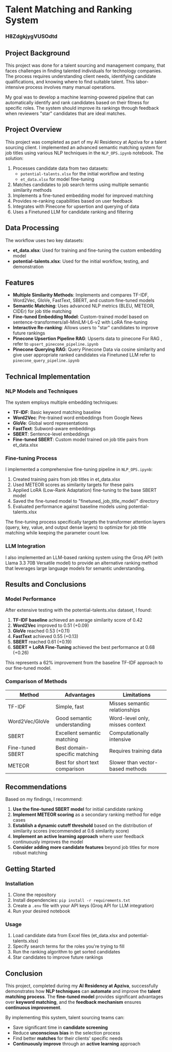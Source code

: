 # Talent Matching and Ranking System
### **H8ZdgkjygVUSOdtd**
## Project Background

This project was done for a talent sourcing and management company, that faces challenges in finding talented individuals for technology companies. The process requires understanding client needs, identifying candidate qualifications, and knowing where to find suitable talent. This labor-intensive process involves many manual operations.

My goal was to develop a machine learning-powered pipeline that can automatically identify and rank candidates based on their fitness for specific roles. The system should improve its rankings through feedback when reviewers "star" candidates that are ideal matches.



## Project Overview

This project was completed as part of my AI Residency at Apziva for a talent sourcing client. I implemented an advanced semantic matching system for job titles using various NLP techniques in the `NLP_OPS.ipynb` notebook. The solution:

1. Processes candidate data from two datasets:
   - `potential-talents.xlsx` for the initial workflow and testing
   - `et_data.xlsx` for model fine-tuning
2. Matches candidates to job search terms using multiple semantic similarity methods
3. Implements a fine-tuned embedding model for improved matching
4. Provides re-ranking capabilities based on user feedback
5. Integrates with Pinecone for upsertion and querying of data
6. Uses a Finetuned LLM for candidate ranking and filtering


## Data Processing

The workflow uses two key datasets:
- **et_data.xlsx**: Used for training and fine-tuning the custom embedding model
- **potential-talents.xlsx**: Used for the initial workflow, testing, and demonstration

## Features

- **Multiple Similarity Methods**: Implements and compares TF-IDF, Word2Vec, GloVe, FastText, SBERT, and custom fine-tuned models
- **Semantic Matching**: Uses advanced NLP metrics (BLEU, METEOR, CIDEr) for job title matching
- **Fine-tuned Embedding Model**: Custom-trained model based on sentence-transformers/all-MiniLM-L6-v2 with LoRA fine-tuning
- **Interactive Re-ranking**: Allows users to "star" candidates to improve future rankings
- **Pinecone Upsertion Pipeline RAG**: Upserts data to pinecone For RAG , refer to `upsert_pinecone_pipeline.ipynb`
- **Pinecone Querying RAG**: Query Pinecone Data via cosine similarity and give user appropriate ranked candidates via Finetuned LLM refer to `pinecone_query_pipeline.ipynb`

## Technical Implementation

### NLP Models and Techniques

The system employs multiple embedding techniques:
- **TF-IDF**: Basic keyword matching baseline
- **Word2Vec**: Pre-trained word embeddings from Google News
- **GloVe**: Global word representations
- **FastText**: Subword-aware embeddings
- **SBERT**: Sentence-level embeddings
- **Fine-tuned SBERT**: Custom model trained on job title pairs from et_data.xlsx

### Fine-tuning Process

I implemented a comprehensive fine-tuning pipeline in `NLP_OPS.ipynb`:
1. Created training pairs from job titles in et_data.xlsx
2. Used METEOR scores as similarity targets for these pairs
3. Applied LoRA (Low-Rank Adaptation) fine-tuning to the base SBERT model
4. Saved the fine-tuned model to "finetuned_job_title_model/" directory
5. Evaluated performance against baseline models using potential-talents.xlsx

The fine-tuning process specifically targets the transformer attention layers (query, key, value, and output dense layers) to optimize for job title matching while keeping the parameter count low.

### LLM Integration

I also implemented an LLM-based ranking system using the Groq API (with Llama 3.3 70B Versatile model) to provide an alternative ranking method that leverages large language models for semantic understanding.

## Results and Conclusions

### Model Performance

After extensive testing with the potential-talents.xlsx dataset, I found:

1. **TF-IDF baseline** achieved an average similarity score of 0.42
2. **Word2Vec** improved to 0.51 (+0.09)
3. **GloVe** reached 0.53 (+0.11)
4. **FastText** achieved 0.55 (+0.13)
5. **SBERT** reached 0.61 (+0.19)
6. **SBERT + LoRA Fine-Tuning** achieved the best performance at 0.68 (+0.26)

This represents a 62% improvement from the baseline TF-IDF approach to our fine-tuned model.

### Comparison of Methods

| Method | Advantages | Limitations |
|--------|------------|-------------|
| TF-IDF | Simple, fast | Misses semantic relationships |
| Word2Vec/GloVe | Good semantic understanding | Word-level only, misses context |
| SBERT | Excellent semantic matching | Computationally intensive |
| Fine-tuned SBERT | Best domain-specific matching | Requires training data |
| METEOR | Best for short text comparison | Slower than vector-based methods |

## Recommendations

Based on my findings, I recommend:

1. **Use the fine-tuned SBERT model** for initial candidate ranking
2. **Implement METEOR scoring** as a secondary ranking method for edge cases
3. **Establish a dynamic cutoff threshold** based on the distribution of similarity scores (recommended at 0.6 similarity score)
4. **Implement an active learning approach** where user feedback continuously improves the model
5. **Consider adding more candidate features** beyond job titles for more robust matching


## Getting Started

### Installation

1. Clone the repository
2. Install dependencies: `pip install -r requirements.txt`
3. Create a `.env` file with your API keys (Groq API for LLM integration)
4. Run your desired notebook

### Usage

1. Load candidate data from Excel files (et_data.xlsx and potential-talents.xlsx)
2. Specify search terms for the roles you're trying to fill
3. Run the ranking algorithm to get sorted candidates
4. Star candidates to improve future rankings

## Conclusion

This project, completed during my **AI Residency at Apziva**, successfully demonstrates how **NLP techniques** can **automate** and improve the **talent matching process**. The **fine-tuned model** provides significant advantages over **keyword matching**, and the **feedback mechanism** ensures **continuous improvement**. 

By implementing this system, talent sourcing teams can:
- Save significant time in **candidate screening**
- Reduce **unconscious bias** in the selection process
- Find better **matches** for their clients' specific needs
- **Continuously improve** through an **active learning** approach
